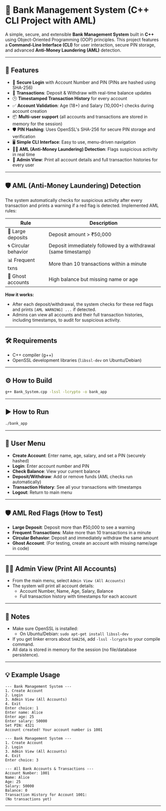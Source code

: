 # 🏦 Bank Management System (C++ CLI Project with AML)

A simple, secure, and extensible **Bank Management System** built in **C++** using Object-Oriented Programming (OOP) principles. This project features a **Command-Line Interface (CLI)** for user interaction, secure PIN storage, and advanced **Anti-Money Laundering (AML)** detection.

---

## 🚀 Features

- 🔐 **Secure Login** with Account Number and PIN (PINs are hashed using SHA-256)
- 🧾 **Transactions**: Deposit & Withdraw with real-time balance updates
- 🕒 **Timestamped Transaction History** for every account
- ✅ **Account Validation**: Age (18+) and Salary (10,000+) checks during account creation
- 📦 **Multi-user support** (all accounts and transactions are stored in memory for the session)
- 🛡️ **PIN Hashing**: Uses OpenSSL's SHA-256 for secure PIN storage and verification
- 🖥️ **Simple CLI Interface**: Easy to use, menu-driven navigation
- 🕵️‍♂️ **AML (Anti-Money Laundering) Detection**: Flags suspicious activity in real time
- 👀 **Admin View**: Print all account details and full transaction histories for every user

---

## 🛡️ AML (Anti-Money Laundering) Detection

The system automatically checks for suspicious activity after every transaction and prints a warning if a red flag is detected. Implemented AML rules:

| Rule                  | Description                                                        |
|-----------------------|--------------------------------------------------------------------|
| 🚩 Large deposits     | Deposit amount > ₹50,000                                            |
| 🌀 Circular behavior  | Deposit immediately followed by a withdrawal (same timestamp)        |
| 📊 Frequent txns      | More than 10 transactions within a minute                           |
| 👻 Ghost accounts     | High balance but missing name or age                                |

**How it works:**
- After each deposit/withdrawal, the system checks for these red flags and prints `[AML WARNING] ...` if detected.
- Admins can view all accounts and their full transaction histories, including timestamps, to audit for suspicious activity.

---

## 🛠️ Requirements

- C++ compiler (g++)
- OpenSSL development libraries (`libssl-dev` on Ubuntu/Debian)

---

## ⚙️ How to Build

```sh
g++ Bank_System.cpp -lssl -lcrypto -o bank_app
```

---

## ▶️ How to Run

```sh
./bank_app
```

---

## 👤 User Menu

- **Create Account**: Enter name, age, salary, and set a PIN (securely hashed)
- **Login**: Enter account number and PIN
- **Check Balance**: View your current balance
- **Deposit/Withdraw**: Add or remove funds (AML checks run automatically)
- **Transaction History**: See all your transactions with timestamps
- **Logout**: Return to main menu

---

## 🛡️ AML Red Flags (How to Test)

- **Large Deposit**: Deposit more than ₹50,000 to see a warning
- **Frequent Transactions**: Make more than 10 transactions in a minute
- **Circular Behavior**: Deposit and immediately withdraw the same amount
- **Ghost Account**: (For testing, create an account with missing name/age in code)

---

## 👨‍💼 Admin View (Print All Accounts)

- From the main menu, select `Admin View (All Accounts)`
- The system will print all account details:
  - Account Number, Name, Age, Salary, Balance
  - Full transaction history with timestamps for each account

---

## 📝 Notes

- Make sure OpenSSL is installed:
  - On Ubuntu/Debian: `sudo apt-get install libssl-dev`
- If you get linker errors about `SHA256`, add `-lssl -lcrypto` to your compile command.
- All data is stored in memory for the session (no file/database persistence).

---

## 💡 Example Usage

```
--- Bank Management System ---
1. Create Account
2. Login
3. Admin View (All Accounts)
4. Exit
Enter choice: 1
Enter name: Alice
Enter age: 25
Enter salary: 50000
Set PIN: 4321
Account created! Your account number is 1001

--- Bank Management System ---
1. Create Account
2. Login
3. Admin View (All Accounts)
4. Exit
Enter choice: 3

--- All Bank Accounts & Transactions ---
Account Number: 1001
Name: Alice
Age: 25
Salary: 50000
Balance: 0
Transaction History for Account 1001:
(No transactions yet)
```

---
